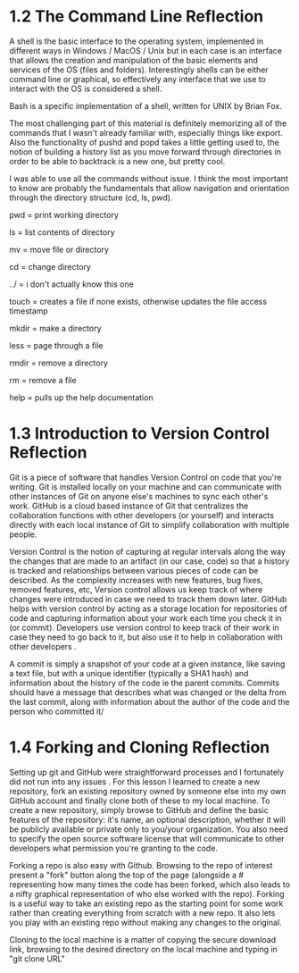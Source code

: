 # 1.2 The Command Line Reflection

A shell is the basic interface to the operating system, implemented in different ways in Windows / MacOS / Unix but in each case is an interface that allows the creation and manipulation of the basic elements and services of the OS (files and folders). Interestingly shells can be either command line or graphical, so effectively any interface that we use to interact with the OS is considered a shell.

Bash is a specific implementation of a shell, written for UNIX by Brian Fox. 

The most challenging part of this material is definitely memorizing all of the commands that I wasn't already familiar with, especially things like export. Also the functionality of pushd and popd takes a little getting used to, the notion of building a history list as you move forward through directories in order to be able to backtrack is a new one, but pretty cool. 

I was able to use all the commands without issue. I think the most important to know are probably the fundamentals that allow navigation and orientation through the directory structure (cd, ls, pwd).

 

pwd = print working directory

ls = list contents of directory

mv = move file or directory

cd = change directory

../ = i don't actually know this one 

touch = creates a file if none exists, otherwise updates the file access timestamp

mkdir = make a directory

less = page through a file

rmdir = remove a directory

rm = remove a file

help = pulls up the help documentation

# 1.3 Introduction to Version Control Reflection

Git is a piece of software that handles Version Control on code that you're writing. Git is installed locally on your machine and can communicate with other instances of Git on anyone else's machines to sync each other's work. GitHub is a cloud based instance of Git that centralizes the collaboration functions with other developers (or yourself) and interacts directly with each local instance of Git to simplify collaboration with multiple people. 

Version Control is the notion of capturing at regular intervals along the way the changes that are made to an artifact (in our case, code) so that a history is tracked and relationships between various pieces of code can be described. As the complexity increases with new features, bug fixes, removed features, etc, Version control allows us keep track of where changes were introduced in case we need to track them down later. GitHub helps with version control by acting as a storage location for repositories of code and capturing information about your work each time you check it in (or commit). Developers use version control to keep track of their work in case they need to go back to it, but also use it to help in collaboration with other developers .

 

A commit is simply a snapshot of your code at a given instance, like saving a text file, but with a unique identifier (typically a SHA1 hash) and information about the history of the code ie the parent commits. Commits should have a message that describes what was changed or the delta from the last commit, along with information about the author of the code and the person who committed it/ 

# 1.4 Forking and Cloning Reflection

Setting up git and GitHub were straightforward processes and I fortunately did not run into any issues . For this lesson I learned to create a new repository, fork an existing repository owned by someone else into my own GitHub account and finally clone both of these to my local machine. To create a new repository, simply browse to GitHub and define the basic features of the repository: it's name, an optional description, whether it will be publicly available or private only to you/your organization. You also need to specify the open source software license that will communicate to other developers what permission you're granting to the code.

Forking a repo is also easy with Github. Browsing to the repo of interest present a "fork" button along the top of the page (alongside a # representing how many times the code has been forked, which also leads to a nifty graphical representation of who else worked with the repo). Forking is a useful way to take an existing repo as the starting point for some work rather than creating everything from scratch with a new repo. It also lets you play with an existing repo without making any changes to the original. 

Cloning to the local machine is a matter of copying the secure download link, browsing to the desired directory on the local machine and typing in "git clone URL"
